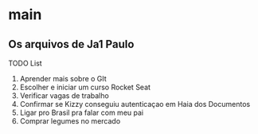 # main
## Os arquivos de Ja1 Paulo 
TODO List
1. Aprender mais sobre o GIt
2. Escolher e iniciar um curso Rocket Seat
3. Verificar vagas de trabalho
4. Confirmar se Kizzy conseguiu autenticaçao em Haia dos Documentos
5. Ligar pro Brasil pra falar com meu pai
6. Comprar legumes no mercado
